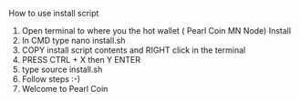 How to use install script

1. Open terminal to where you the hot wallet ( Pearl Coin MN Node) Install
2. In CMD type nano install.sh
3. COPY install script contents and RIGHT click in the terminal 
4. PRESS CTRL + X then Y ENTER
5. type source install.sh
6. Follow steps :-)
7. Welcome to Pearl Coin
